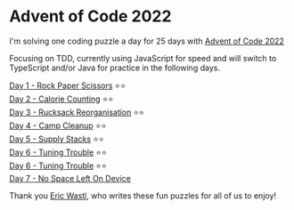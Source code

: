 # Advent of Code 2022

I'm solving one coding puzzle a day for 25 days with [Advent of Code 2022](https://adventofcode.com/)

Focusing on TDD, currently using JavaScript for speed and will switch to TypeScript and/or Java for practice in the following days.

[Day 1 - Rock Paper Scissors](https://adventofcode.com/2022/day/1) ⭐⭐\
[Day 2 - Calorie Counting](https://adventofcode.com/2022/day/2) ⭐⭐\
[Day 3 - Rucksack Reorganisation](https://adventofcode.com/2022/day/3) ⭐⭐\
[Day 4 - Camp Cleanup](https://adventofcode.com/2022/day/4) ⭐⭐\
[Day 5 - Supply Stacks](https://adventofcode.com/2022/day/5) ⭐⭐\
[Day 6 - Tuning Trouble](https://adventofcode.com/2022/day/6) ⭐⭐\
[Day 6 - Tuning Trouble](https://adventofcode.com/2022/day/6) ⭐⭐\
[Day 7 - No Space Left On Device](https://adventofcode.com/2022/day/7)

Thank you [Eric Wastl](http://was.tl/), who writes these fun puzzles for all of us to enjoy!
